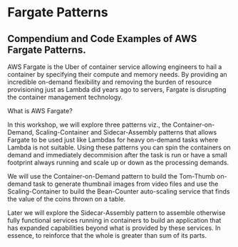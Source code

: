 # Fargate Patterns

## Compendium and Code Examples of AWS Fargate Patterns.

AWS Fargate is the Uber of container service allowing engineers to hail a container by specifying their compute and memory needs. By providing an incredible on-demand flexibility and removing the burden of resource provisioning just as Lambda did years ago to servers, Fargate is disrupting the container management technology.


What is AWS Fargate?


In this workshop, we will explore three patterns viz., the Container-on-Demand, Scaling-Container and Sidecar-Assembly patterns that allows Fargate to be used just like Lambdas for heavy on-demand tasks where Lambda is not suitable. Using these patterns you can spin the containers on demand and immediately decommision after the task is run or have a small footprint always running and scale up or down as the processing demands.

We will use the Container-on-Demand pattern to build the Tom-Thumb on-demand task to generate thumbnail images from video files and use the Scaling-Container to build the Bean-Counter auto-scaling service that finds the value of the coins thrown on a table.

Later we will explore the Sidecar-Assembly pattern to assemble otherwise fully functional services running in containers to build an application that has expanded capabilities beyond what is provided by these services. In essence, to reinforce that the whole is greater than sum of its parts.
<!--stackedit_data:
eyJoaXN0b3J5IjpbMTcwOTYwMzI0NSwtMTc0MzQ2NDQ2OV19
-->